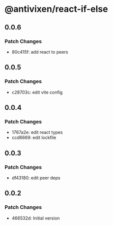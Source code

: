 # @antivixen/react-if-else

## 0.0.6

### Patch Changes

- 80c415f: add react to peers

## 0.0.5

### Patch Changes

- c28703c: edit vite config

## 0.0.4

### Patch Changes

- 1767a2e: edit react types
- ccd6669: edit lockfile

## 0.0.3

### Patch Changes

- df43180: edit peer deps

## 0.0.2

### Patch Changes

- 466532d: Initial version
